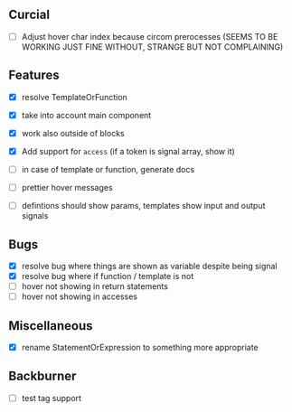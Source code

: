 ## Curcial
- [ ] Adjust hover char index because circom prerocesses (SEEMS TO BE WORKING JUST FINE WITHOUT, STRANGE BUT NOT COMPLAINING)

## Features
- [x] resolve TemplateOrFunction
- [x] take into account main component
- [x] work also outside of blocks
- [x] Add support for `access` (if a token is signal array, show it)
- [ ] in case of template or function, generate docs
- [ ] prettier hover messages

- [ ] defintions should show params, templates show input and output signals

## Bugs
- [x] resolve bug where things are shown as variable despite being signal
- [x] resolve bug where if function / template is not 
- [ ] hover not showing in return statements
- [ ] hover not showing in accesses

## Miscellaneous
- [x] rename StatementOrExpression to something more appropriate

## Backburner
- [ ] test tag support
